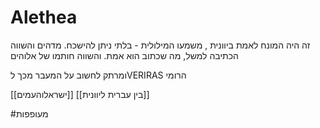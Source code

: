 # Alethea
זה היה המונח לאמת ביוונית , משמעו המילולית - בלתי ניתן להישכח.
מדהים
והשווה הכתיבה למשל, מה שכתוב הוא אמת.
והשווה חותמו של אלוהים

ומרתק לחשוב על המעבר מכך לVERIRAS הרומי

[[ישראלוהעמים]] [[בין עברית ליוונית]]

#מעופפות 